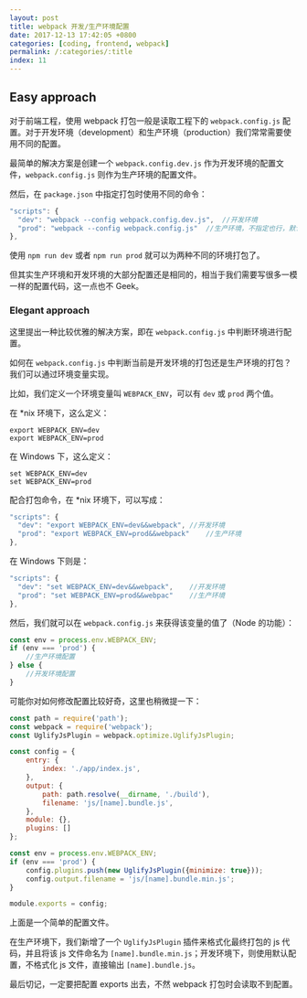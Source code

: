 ```yaml
---
layout: post
title: webpack 开发/生产环境配置
date: 2017-12-13 17:42:05 +0800
categories: [coding, frontend, webpack]
permalink: /:categories/:title
index: 11
---
```


## Easy approach

对于前端工程，使用 webpack 打包一般是读取工程下的 `webpack.config.js` 配置。对于开发环境（development）和生产环境（production）我们常常需要使用不同的配置。

最简单的解决方案是创建一个 `webpack.config.dev.js` 作为开发环境的配置文件，`webpack.config.js` 则作为生产环境的配置文件。

然后，在 `package.json` 中指定打包时使用不同的命令：

```js
"scripts": {
  "dev": "webpack --config webpack.config.dev.js",	//开发环境
  "prod": "webpack --config webpack.config.js"	//生产环境，不指定也行，默认使用webpack.config.js
},
```

使用 `npm run dev` 或者 `npm run prod` 就可以为两种不同的环境打包了。

但其实生产环境和开发环境的大部分配置还是相同的，相当于我们需要写很多一模一样的配置代码，这一点也不 Geek。

### Elegant approach

这里提出一种比较优雅的解决方案，即在 `webpack.config.js` 中判断环境进行配置。

如何在 `webpack.config.js` 中判断当前是开发环境的打包还是生产环境的打包？我们可以通过环境变量实现。

比如，我们定义一个环境变量叫 `WEBPACK_ENV`，可以有 `dev` 或 `prod` 两个值。

在 *nix 环境下，这么定义：

```shell
export WEBPACK_ENV=dev
export WEBPACK_ENV=prod
```

在 Windows 下，这么定义：

```shell
set WEBPACK_ENV=dev
set WEBPACK_ENV=prod
```

配合打包命令，在 *nix 环境下，可以写成：

```js
"scripts": {
  "dev": "export WEBPACK_ENV=dev&&webpack",	//开发环境
  "prod": "export WEBPACK_ENV=prod&&webpack"	//生产环境
},
```

在 Windows 下则是：

```js
"scripts": {
  "dev": "set WEBPACK_ENV=dev&&webpack",	//开发环境
  "prod": "set WEBPACK_ENV=prod&&webpac"	//生产环境
},
```

然后，我们就可以在 `webpack.config.js` 来获得该变量的值了（Node 的功能）：

```js
const env = process.env.WEBPACK_ENV;
if (env === 'prod') {
    //生产环境配置
} else {
    //开发环境配置
}
```

可能你对如何修改配置比较好奇，这里也稍微提一下：

```js
const path = require('path');
const webpack = require('webpack');
const UglifyJsPlugin = webpack.optimize.UglifyJsPlugin;

const config = {
    entry: {
        index: './app/index.js',
    },
    output: {
        path: path.resolve(__dirname, './build'),
        filename: 'js/[name].bundle.js',
    },
    module: {},
    plugins: []
};

const env = process.env.WEBPACK_ENV;
if (env === 'prod') {
    config.plugins.push(new UglifyJsPlugin({minimize: true}));
    config.output.filename = 'js/[name].bundle.min.js';
}

module.exports = config;
```

上面是一个简单的配置文件。

在生产环境下，我们新增了一个 `UglifyJsPlugin` 插件来格式化最终打包的 js 代码，并且将该 js 文件命名为 `[name].bundle.min.js`；开发环境下，则使用默认配置，不格式化 js 文件，直接输出 `[name].bundle.js`。

最后切记，一定要把配置 exports 出去，不然 webpack 打包时会读取不到配置。
